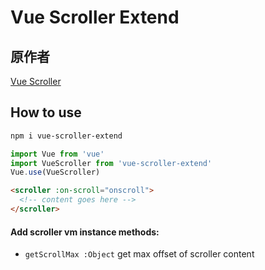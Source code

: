 # Vue Scroller Extend
## 原作者
[Vue Scroller](https://github.com/wangdahoo/vue-scroller) 

## How to use

```bash
npm i vue-scroller-extend
```

```js
import Vue from 'vue'
import VueScroller from 'vue-scroller-extend'
Vue.use(VueScroller)
```

```html
<scroller :on-scroll="onscroll">
  <!-- content goes here -->
</scroller>
```

#### Add scroller vm instance methods:

- `getScrollMax :Object` get max offset of scroller content
